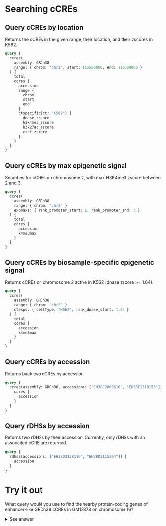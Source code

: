 # Searching cCREs

## Query cCREs by location

Returns the cCREs in the given range, their location, and their zscores in K562.

```graphql
query {
  ccres(
    assembly: GRCh38
    range: { chrom: "chr2", start: 115500000, end: 116000000 }
  ) {
    total
    ccres {
      accession
      range {
        chrom
        start
        end
      }
      ctspecific(ct: "K562") {
        dnase_zscore
        h3k4me3_zscore
        h3k27ac_zscore
        ctcf_zscore
      }
    }
  }
}
```

## Query cCREs by max epigenetic signal

Searches for cCREs on chromosome 2, with max H3K4me3 zscore between 2 and 3.

```graphql
query {
  ccres(
    assembly: GRCh38
    range: { chrom: "chr2" }
    expmaxs: { rank_promoter_start: 2, rank_promoter_end: 3 }
  ) {
    total
    ccres {
      accession
      k4me3max
    }
  }
}
```

## Query cCREs by biosample-specific epigenetic signal

Returns cCREs on chromosome 2 active in K562 (dnase zscore >= 1.64).

```graphql
query {
  ccres(
    assembly: GRCh38
    range: { chrom: "chr2" }
    ctexps: { cellType: "K562", rank_dnase_start: 1.64 }
  ) {
    total
    ccres {
      accession
      k4me3max
    }
  }
}
```

## Query cCREs by accession

Returns back two cCREs by accession.

```graphql
query {
  ccres(assembly: GRCh38, accessions: ["EH38E2000616", "EH38E1310153"]) {
    ccres {
      accession
    }
  }
}
```

## Query rDHSs by accession

Returns two rDHSs by their accession. Currently, only rDHSs with an assocaited cCRE are returned.

```graphql
query {
  rdhss(accessions: ["EH38D3128116", "EH38D2115304"]) {
    accession
  }
}
```


# Try it out

What query would you use to find the nearby protein-coding genes of enhancer-like GRCh38 cCREs in GM12878 on chromosome 16?

<details>
<summary>See answer</summary>

```graphql
query {
  ccres(
    assembly: GRCh38
    range: { chrom: "chr16" }
    ctexps: { cellType: "GM12878", rank_dnase_start: 1.64, rank_enhancer_start: 1.64 }
  ) {
    total
    ccres {
      accession
      nearbygenes {
        pc {
          distance
          gene {
            approved_symbol
          }
        }
      }
    }
  }
}
```
</details>

<br />